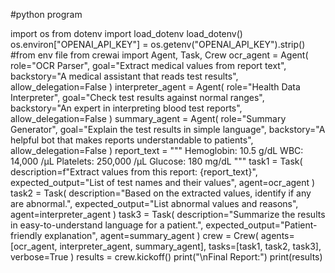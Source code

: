 #python program

import os
from dotenv import load_dotenv
load_dotenv()
os.environ["OPENAI_API_KEY"] = os.getenv("OPENAI_API_KEY").strip()  #from env file
from crewai import Agent, Task, Crew
ocr_agent = Agent(
    role="OCR Parser",
    goal="Extract medical values from report text",
    backstory="A medical assistant that reads test results",
    allow_delegation=False
)
interpreter_agent = Agent(
    role="Health Data Interpreter",
    goal="Check test results against normal ranges",
    backstory="An expert in interpreting blood test reports",
    allow_delegation=False
)
summary_agent = Agent(
    role="Summary Generator",
    goal="Explain the test results in simple language",
    backstory="A helpful bot that makes reports understandable to patients",
    allow_delegation=False
)
report_text = """
Hemoglobin: 10.5 g/dL
WBC: 14,000 /µL
Platelets: 250,000 /µL
Glucose: 180 mg/dL
"""
task1 = Task(
    description=f"Extract values from this report: {report_text}",
    expected_output="List of test names and their values",
    agent=ocr_agent
)
task2 = Task(
    description="Based on the extracted values, identify if any are abnormal.",
    expected_output="List abnormal values and reasons",
    agent=interpreter_agent
)
task3 = Task(
    description="Summarize the results in easy-to-understand language for a patient.",
    expected_output="Patient-friendly explanation",
    agent=summary_agent
)
crew = Crew(
    agents=[ocr_agent, interpreter_agent, summary_agent],
    tasks=[task1, task2, task3],
    verbose=True
)
results = crew.kickoff()
print("\nFinal Report:")
print(results)

